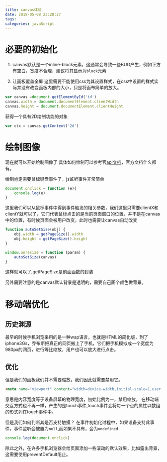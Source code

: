 ```yaml
---
title: canvas体验
date: 2018-05-08 23:28:27
tags:
categories: javaScript
---
```

# 必要的初始化
1. canvas默认是一个inline-block元素，这通常会导致一些BUG产生，例如下方有空白，宽度不合理，建议将其显示为`block`元素

2. 让画板覆盖全屏
    这里需要不能使用css为其设置样式，在css中设置的样式实际并没有改变画板内部的大小，只是将画布简单的放大。
``` js
var canvas =document.getElementById('id')
canvas.width = document.documentElement.clientWidth
canvas.height = document.documentElement.clientHeight
```

获得一个具有2D绘制功能的对象
``` js
var ctx = canvas.getContext('2d')
```

# 绘制图像
现在就可以开始绘制图像了
具体如何绘制可以参考官[api文档](http://bucephalus.org/text/CanvasHandbook/CanvasHandbook.html)，官方文档什么都有。

绘制肯定需要鼠标键盘事件了，js监听事件非常简单
``` js 
document.onclick = function (e){
    console.log(e)
}
``` 
这里我们可以从鼠标事件中得到事件触发的相关参数，我们这里只需要clientX和clientY就可以了，它们代表鼠标点击的是当前页面窗口的位置，并不是在canvas中的位置，有时候页面会被用户改变，此时也需要让canvas自动改变
``` js
function autoSetSize(obj) {
    obj.width = getPageSize().width
    obj.height = getPageSize().height
}

window.onresize = function (param) {
    autoSetSize(canvas)
}
```
这样就可以了,getPageSize是前面函数的封装

另外需要注意的是canvas默认背景是透明的，需要自己画个颜色做背景。

# 移动端优化
## 历史渊源
最早的时候手机浏览采用的是一种wap语言，也就是HTML的简化版，到了iphone3Gs，乔布斯把真正的网页搬上了手机，它们把手机模拟成一个宽度为980px的网页，进行等比缩放，用户也可以放大进行点击。

## 优化
但是我们的画板我们并不需要缩放，我们因此就需要禁用它。

``` html
<meta name="viewport" content="width=device-width,initial-scale=1,user-scalable=no" />
```
意思是内容宽度等于设备屏幕的物理宽度，初始比例为一，禁用缩放。
在移动端交互方式也不再一样，产生的是touch事件,touch事件会将每一个点的属性以数组的形式列在touch事件中。

但是我们如何判断其是否支持触摸？
在事件初始化过程中，如果设备支持此事件，事件监听会被置为`null`,而如果不具有，会为`undefined`
``` js
console.log(document.onclick)
```
除此之外，在许多手机浏览器会给页面添加一些滚动的默认效果，比如露出背景，这需要使用preventDefault阻止。